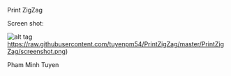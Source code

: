 Print ZigZag

Screen shot:

![alt tag](https://raw.github.com/username/projectname/branch/path/to/img.png)https://raw.githubusercontent.com/tuyenpm54/PrintZigZag/master/PrintZigZag/screenshot.png)

Pham Minh Tuyen

